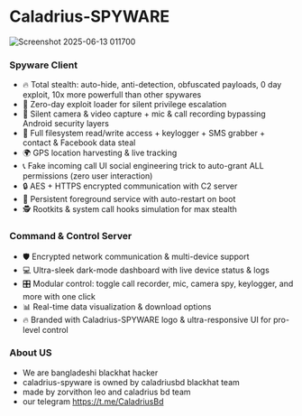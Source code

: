 # Caladrius-SPYWARE
![Screenshot 2025-06-13 011700](https://github.com/user-attachments/assets/f111b5ad-ef2c-4d59-a749-e5fe7855af19)


### Spyware Client
- 🔥 Total stealth: auto-hide, anti-detection, obfuscated payloads, 0 day exploit, 10x more powerfull than other spywares  
- 🎯 Zero-day exploit loader for silent privilege escalation 
- 🎥 Silent camera & video capture + mic & call recording bypassing Android security layers  
- 📱 Full filesystem read/write access + keylogger + SMS grabber + contact & Facebook data steal  
- 🌍 GPS location harvesting & live tracking  
- 📞 Fake incoming call UI social engineering trick to auto-grant ALL permissions (zero user interaction)  
- 🔒 AES + HTTPS encrypted communication with C2 server  
- 🚀 Persistent foreground service with auto-restart on boot  
- 🕵️ Rootkits & system call hooks simulation for max stealth

### Command & Control Server
- 🛡️ Encrypted network communication & multi-device support  
- 💻 Ultra-sleek dark-mode dashboard with live device status & logs  
- 🎛️ Modular control: toggle call recorder, mic, camera spy, keylogger, and more with one click  
- 📊 Real-time data visualization & download options  
- 🔥 Branded with Caladrius-SPYWARE logo & ultra-responsive UI for pro-level control  

### About US
- We are bangladeshi blackhat hacker
- caladrius-spyware is owned by caladriusbd blackhat team
- made by zorvithon leo and caladrius bd team
- our telegram https://t.me/CaladriusBd






